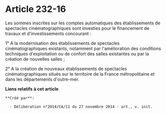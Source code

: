 # Article 232-16

Les sommes inscrites sur les comptes automatiques des établissements de spectacles cinématographiques sont investies pour le
financement de travaux et d'investissements concourant : 

1° A la modernisation des établissements de spectacles cinématographiques existants, notamment par l'amélioration des
conditions techniques d'exploitation ou de confort des salles existantes ou par la création de nouvelles salles ; 

2° A la création de nouveaux établissements de spectacles cinématographiques situés sur le territoire de la France
métropolitaine et dans les départements d'outre-mer.

**Liens relatifs à cet article**

	**Créé par**:

	  - Délibération n°2014/CA/11 du 27 novembre 2014 - art., v. init.

